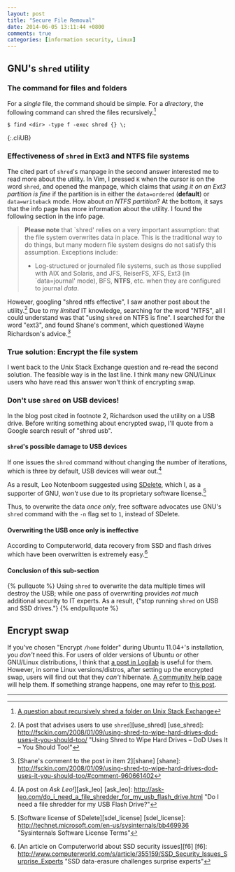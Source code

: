 ```yaml
---
layout: post
title: "Secure File Removal"
date: 2014-06-05 13:11:44 +0800
comments: true
categories: [information security, Linux]
---
```


GNU's `shred` utility
---

### The command for files and folders

For a *single* file, the command should be simple.  For a *directory*,
the following command can shred the files recursively.[^1]

    $ find <dir> -type f -exec shred {} \;
{:.cliUB}

### Effectiveness of `shred` in Ext3 and NTFS file systems

The cited part of `shred`'s manpage in the second answer interested me
to read more about the utility.  In Vim, I pressed `K` when the cursor
is on the word `shred`, and opened the manpage, which claims that
*using it on an Ext3 partition is fine* if the partition is in either
the `data=ordered` (**default**) or `data=writeback` mode.  How about
*an NTFS partition*?  At the bottom, it says that the info page has
more information about the utility.  I found the following section in
the info page.

> **Please note** that `shred' relies on a very important assumption:
> that the file system overwrites data in place.  This is the
> traditional way to do things, but many modern file system designs do
> not satisfy this assumption.  Exceptions include:
> 
> * Log-structured or journaled file systems, such as those supplied
> with AIX and Solaris, and JFS, ReiserFS, XFS, Ext3 (in
> `data=journal' mode), BFS, **NTFS**, etc. when they are configured
> to journal _data_.

However, googling "shred ntfs effective", I saw another post about the
utility.[^2]  Due to my *limited* IT knowledge, searching for the word
"NTFS", all I could understand was that "using `shred` on NTFS is
fine".  I searched for the word "ext3", and found Shane's comment,
which questioned Wayne Richardson's advice.[^3]

### True solution: Encrypt the file system

I went back to the Unix Stack Exchange question and re-read the second
solution.  The feasible way is in the last line.  I think many new
GNU/Linux users who have read this answer won't think of encrypting
swap.

<!-- more -->

### Don't use `shred` on USB devices!

In the blog post cited in footnote 2, Richardson used the utility on a
USB drive.  Before writing something about encrypted swap, I'll quote
from a Google search result of "shred usb".

#### `shred`'s possible damage to USB devices

If one issues the `shred` command without changing the number of
iterations, which is three by default, USB devices will wear
out.[^4]

As a result, Leo Notenboom suggested using [SDelete][], which I, as a
supporter of GNU, *won't* use due to its proprietary software
license.[^5]

Thus, to overwrite the data *once only*, free software advocates use
GNU's `shred` command with the `-n` flag set to `1`, instead of
SDelete.

#### Overwriting the USB once only is ineffective

According to Computerworld, data recovery from SSD and flash drives
which have been overwritten is extremely easy.[^6]

#### Conclusion of this sub-section

{% pullquote %}
Using `shred` to overwrite the data multiple times will destroy the
USB; while one pass of overwriting provides *not much* additional
security to IT experts.  As a result, {"stop running `shred` on USB
and SSD drives."}
{% endpullquote %}

Encrypt swap
---

If you've chosen "Encrypt `/home` folder" during Ubuntu 11.04+'s
installation, you *don't* need this.  For users of older versions of
Ubuntu or other GNU/Linux distributions, I think that
[a post in Logilab][EnDisableCryptswap] is useful for them.  However,
in some Linux versions/distros, after setting up the encrypted swap,
users will find out that they *can't* hibernate.
[A community help page][CryptswapHibernate] will help them.  If
something strange happens, one may refer to
[this post][FixBrokenEncryptedSwap].

---
[^1]:
    [A question about recursively shred a folder on Unix Stack Exchange][f1]

[^2]: [A post that advises users to use `shred`][use_shred]
[use_shred]: http://fsckin.com/2008/01/09/using-shred-to-wipe-hard-drives-dod-uses-it-you-should-too/ "Using Shred to Wipe Hard Drives – DoD Uses It – You Should Too!"
[^3]: [Shane's comment to the post in item 2][shane]
[shane]: http://fsckin.com/2008/01/09/using-shred-to-wipe-hard-drives-dod-uses-it-you-should-too/#comment-960661402
[^4]: [A post on *Ask Leo!*][ask_leo]
[ask_leo]: http://ask-leo.com/do_i_need_a_file_shredder_for_my_usb_flash_drive.html "Do I need a file shredder for my USB Flash Drive?"
[^5]: [Software license of SDelete][sdel_license]
[sdel_license]: http://technet.microsoft.com/en-us/sysinternals/bb469936 "Sysinternals Software License Terms"
[^6]: [An article on Computerworld about SSD security issues][f6]
[f6]: http://www.computerworld.com/s/article/355159/SSD_Security_Issues_Surprise_Experts "SSD data-erasure challenges surprise experts"

[f1]: http://unix.stackexchange.com/questions/27027/how-do-i-recursively-shred-an-entire-directory-tree "How do I recursively shred an entire directory tree?"
[EnDisableCryptswap]: http://www.logilab.org/29155 "Enable and disable encrypted swap - Ubuntu"
[CryptswapHibernate]: https://help.ubuntu.com/community/EnableHibernateWithEncryptedSwap "EnableHibernateWithEncryptedSwap - Ubuntu Community Help Wiki"
[FixBrokenEncryptedSwap]: http://my-linux-installation-files.blogspot.hk/2012/09/fixing-broken-encrypted-swap-partition.html "Fixing Broken Encrypted Swap Partition"
[SDelete]: http://go.ask-leo.com/sdelete "SDelete v1.61"
